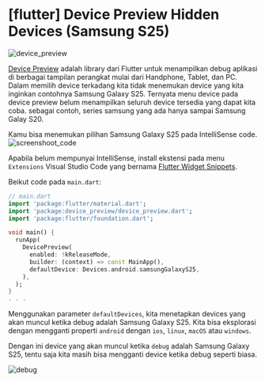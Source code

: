 # [flutter] Device Preview Hidden Devices (Samsung S25)

![device_preview](https://res.cloudinary.com/dz1h6jiye/image/upload/v1753705855/device_preview_r6z5dv.png)

[Device Preview](https://pub.dev/packages/device_preview) adalah library dari Flutter untuk menampilkan debug aplikasi di berbagai tampilan perangkat mulai dari Handphone, Tablet, dan PC. Dalam memilih device terkadang kita tidak menemukan device yang kita inginkan contohnya Samsung Galaxy S25.
Ternyata menu device pada device preview belum menampilkan seluruh device tersedia yang dapat kita coba. sebagai contoh, series samsung yang ada hanya sampai Samsung Galay S20.

Kamu bisa menemukan pilihan Samsung Galaxy S25 pada IntelliSense code.
![screenshoot_code](https://res.cloudinary.com/dz1h6jiye/image/upload/v1753707861/Screenshot_2025-07-28_195049_ekqpfr.png)

Apabila belum mempunyai IntelliSense, install ekstensi pada menu `Extensions` Visual Studio Code yang bernama [Flutter Widget Snippets](https://marketplace.visualstudio.com/items?itemName=alexisvt.flutter-snippets).

Beikut code pada `main.dart`:
```dart
// main.dart
import 'package:flutter/material.dart';
import 'package:device_preview/device_preview.dart';
import 'package:flutter/foundation.dart';

void main() {
  runApp(
    DevicePreview(
      enabled: !kReleaseMode,
      builder: (context) => const MainApp(),
      defaultDevice: Devices.android.samsungGalaxyS25,
    ),
  );
}
. . .
```

Menggunakan parameter `defaultDevices`, kita menetapkan devices yang akan muncul ketika debug adalah Samsung Galaxy S25. Kita bisa eksplorasi dengan mengganti properti `android` dengan `ios`, `linux`, `macOS` atau `windows`.

Dengan ini device yang akan muncul ketika `debug` adalah Samsung Galaxy S25, tentu saja kita masih bisa mengganti device ketika debug seperti biasa.

![debug](https://res.cloudinary.com/dz1h6jiye/image/upload/v1753707897/Screenshot_2025-07-28_194828_p0y56z.png)
